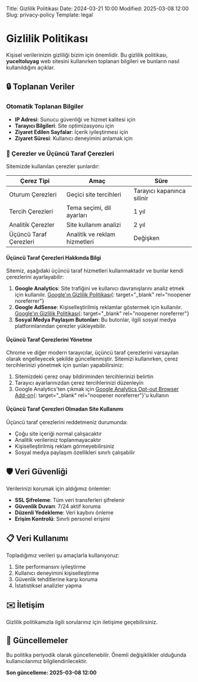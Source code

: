 Title: Gizlilik Politikası
Date: 2024-03-21 10:00
Modified: 2025-03-08 12:00
Slug: privacy-policy
Template: legal

# Gizlilik Politikası

Kişisel verilerinizin gizliliği bizim için önemlidir. Bu gizlilik politikası, **yuceltoluyag**  web sitesini kullanırken toplanan bilgileri ve bunların nasıl kullanıldığını açıklar.

## 🔒 Toplanan Veriler

### Otomatik Toplanan Bilgiler
- **IP Adresi**: Sunucu güvenliği ve hizmet kalitesi için
- **Tarayıcı Bilgileri**: Site optimizasyonu için
- **Ziyaret Edilen Sayfalar**: İçerik iyileştirmesi için
- **Ziyaret Süresi**: Kullanıcı deneyimini anlamak için

### 🍪 Çerezler ve Üçüncü Taraf Çerezleri
Sitemizde kullanılan çerezler şunlardır:

| Çerez Tipi | Amaç | Süre |
|------------|------|------|
| Oturum Çerezleri | Geçici site tercihleri | Tarayıcı kapanınca silinir |
| Tercih Çerezleri | Tema seçimi, dil ayarları | 1 yıl |
| Analitik Çerezler | Site kullanım analizi | 2 yıl |
| Üçüncü Taraf Çerezleri | Analitik ve reklam hizmetleri | Değişken |

#### Üçüncü Taraf Çerezleri Hakkında Bilgi

Sitemiz, aşağıdaki üçüncü taraf hizmetleri kullanmaktadır ve bunlar kendi çerezlerini ayarlayabilir:

1. **Google Analytics**: Site trafiğini ve kullanıcı davranışlarını analiz etmek için kullanılır. [Google'ın Gizlilik Politikası](https://policies.google.com/privacy){: target="_blank" rel="noopener noreferrer"}
2. **Google AdSense**: Kişiselleştirilmiş reklamlar göstermek için kullanılır. [Google'ın Gizlilik Politikası](https://policies.google.com/privacy){: target="_blank" rel="noopener noreferrer"}
3. **Sosyal Medya Paylaşım Butonları**: Bu butonlar, ilgili sosyal medya platformlarından çerezler yükleyebilir.

#### Üçüncü Taraf Çerezlerini Yönetme

Chrome ve diğer modern tarayıcılar, üçüncü taraf çerezlerini varsayılan olarak engelleyecek şekilde güncellenmiştir. Sitemizi kullanırken, çerez tercihlerinizi yönetmek için şunları yapabilirsiniz:

1. Sitemizdeki çerez onay bildiriminden tercihlerinizi belirtin
2. Tarayıcı ayarlarınızdan çerez tercihlerinizi düzenleyin
3. Google Analytics'ten çıkmak için [Google Analytics Opt-out Browser Add-on](https://tools.google.com/dlpage/gaoptout){: target="_blank" rel="noopener noreferrer"}'u kullanın

#### Üçüncü Taraf Çerezleri Olmadan Site Kullanımı

Üçüncü taraf çerezlerini reddetmeniz durumunda:
- Çoğu site içeriği normal çalışacaktır
- Analitik verileriniz toplanmayacaktır
- Kişiselleştirilmiş reklam görmeyebilirsiniz
- Sosyal medya paylaşım özellikleri sınırlı çalışabilir

## 🛡️ Veri Güvenliği

Verilerinizi korumak için aldığımız önlemler:

- **SSL Şifreleme**: Tüm veri transferleri şifrelenir
- **Güvenlik Duvarı**: 7/24 aktif koruma
- **Düzenli Yedekleme**: Veri kaybını önleme
- **Erişim Kontrolü**: Sınırlı personel erişimi

## 📋 Veri Kullanımı

Topladığımız verileri şu amaçlarla kullanıyoruz:

1. Site performansını iyileştirme
2. Kullanıcı deneyimini kişiselleştirme
3. Güvenlik tehditlerine karşı koruma
4. İstatistiksel analizler yapma

## ✉️ İletişim

Gizlilik politikamızla ilgili sorularınız için iletişime geçebilirsiniz.

## 📝 Güncellemeler

Bu politika periyodik olarak güncellenebilir. Önemli değişiklikler olduğunda kullanıcılarımız bilgilendirilecektir.

**Son güncelleme: 2025-03-08 12:00**